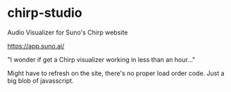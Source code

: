 # chirp-studio
Audio Visualizer for Suno's Chirp website

https://app.suno.ai/

"I wonder if get a Chirp visualizer working in less than an hour..." 

Might have to refresh on the site, there's no proper load order code. Just a big blob of javasscript.
